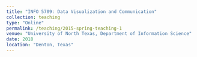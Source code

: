 ```yaml
---
title: "INFO 5709: Data Visualization and Communication"
collection: teaching
type: "Online"
permalink: /teaching/2015-spring-teaching-1
venue: "University of North Texas, Department of Information Science"
date: 2018
location: "Denton, Texas"
---
```

